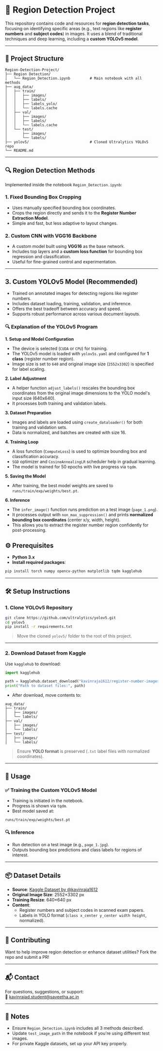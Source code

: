 
# 📌 Region Detection Project

This repository contains code and resources for **region detection tasks**, focusing on identifying specific areas (e.g., text regions like **register numbers** and **subject codes**) in images. It uses a blend of traditional techniques and deep learning, including a **custom YOLOv5 model**.

---

## 📁 Project Structure

```
Region-Detection-Project/
├── Region Detection/
│   └── Region_Detection.ipynb         # Main notebook with all methods
├── aug_data/
│   ├── train/
│   │   ├── images/
│   │   ├── labels/
│   │   ├── labels_yolo/
│   │   └── labels.cache
│   ├── val/
│   │   ├── images/
│   │   ├── labels/
│   │   └── labels.cache
│   └── test/
│       ├── images/
│       └── labels/
├── yolov5/                            # Cloned Ultralytics YOLOv5 repo
└── README.md
```

---

## 🔍 Region Detection Methods

Implemented inside the notebook `Region_Detection.ipynb`:

### 1. **Fixed Bounding Box Cropping**
- Uses manually specified bounding box coordinates.
- Crops the region directly and sends it to the **Register Number Extraction Model**.
- Simple and fast, but less adaptive to layout changes.
### 2. **Custom CNN with VGG16 Backbone**
- A custom model built using **VGG16** as the base network.
- Includes top layers and a **custom loss function** for bounding box regression and classification.
- Useful for fine-grained control and experimentation.
- - ---

## 3. Custom YOLOv5 Model (Recommended)
- Trained on annotated images for detecting regions like register numbers.
- Includes dataset loading, training, validation, and inference.
- Offers the best tradeoff between accuracy and speed.
- Supports robust performance across various document layouts.
### 🔍 Explanation of the YOLOv5 Program

**1. Setup and Model Configuration**  
- The device is selected (`CUDA` or `CPU`) for training.  
- The YOLOv5 model is loaded with `yolov5s.yaml` and configured for **1 class** (register number region).  
- Image size is set to `640` and original image size (`2552x3302`) is specified for label scaling.

**2. Label Adjustment**  
- A helper function `adjust_labels()` rescales the bounding box coordinates from the original image dimensions to the YOLO model's input size (640x640).  
- It processes both training and validation labels.

**3. Dataset Preparation**  
- Images and labels are loaded using `create_dataloader()` for both training and validation sets.  
- Data is normalized, and batches are created with size 16.

**4. Training Loop**  
- A loss function (`ComputeLoss`) is used to optimize bounding box and classification accuracy.  
- `SGD` optimizer and `CosineAnnealingLR` scheduler help in gradual learning.  
- The model is trained for 50 epochs with live progress via `tqdm`.

**5. Saving the Model**  
- After training, the best model weights are saved to `runs/train/exp/weights/best.pt`.

**6. Inference**  
- The `infer_image()` function runs prediction on a test image (`page_1.png`).  
- It processes output with `non_max_suppression()` and prints **normalized bounding box coordinates** (center x/y, width, height).  
- This allows you to extract the register number region confidently for post-processing.

## ⚙️ Prerequisites

- **Python 3.x**
- **Install required packages**:
```bash
pip install torch numpy opencv-python matplotlib tqdm kagglehub
```

---

## 🛠️ Setup Instructions

### 1. Clone YOLOv5 Repository

```bash
git clone https://github.com/ultralytics/yolov5.git
cd yolov5
pip install -r requirements.txt
```
> Move the cloned `yolov5/` folder to the root of this project.

---

### 2. Download Dataset from Kaggle

Use `kagglehub` to download:

```python
import kagglehub

path = kagglehub.dataset_download("kavinraja1612/register-number-images-and-their-yolo-labels")
print("Path to dataset files:", path)
```

- After download, move contents to:
```
aug_data/
├── train/
│   ├── images/
│   └── labels/
├── val/
│   ├── images/
│   └── labels/
├── test/
│   ├── images/
│   └── labels/
```

> Ensure **YOLO format** is preserved (`.txt` label files with normalized coordinates).

---

## 🧪 Usage

### ✅ Training the Custom YOLOv5 Model
- Training is initiated in the notebook.
- Progress is shown via `tqdm`.
- Best model saved at:
```
runs/train/exp/weights/best.pt
```

### 🔍 Inference
- Run detection on a test image (e.g., `page_1.jpg`).
- Outputs bounding box predictions and class labels for regions of interest.

---

## 📦 Dataset Details

- **Source**: [Kaggle Dataset by @kavinraja1612](https://www.kaggle.com/datasets/kavinraja1612/register-number-images-and-their-yolo-labels)
- **Original Image Size**: 2552×3302 px  
- **Training Resize**: 640×640 px  
- **Content**:  
  - Register numbers and subject codes in scanned exam papers.
  - Labels in YOLO format (`class x_center y_center width height`, normalized).

---

## 🤝 Contributing

Want to help improve region detection or enhance dataset utilities? Fork the repo and submit a PR!

---

## 📬 Contact

For questions, suggestions, or support:  
📧 [kavinrajad.student@saveetha.ac.in](mailto:kavinrajad.student@saveetha.ac.in)

---

## 📝 Notes

- Ensure `Region_Detection.ipynb` includes all 3 methods described.
- Update `test_image_path` in the notebook if you're using different test images.
- For private Kaggle datasets, set up your API key properly.
